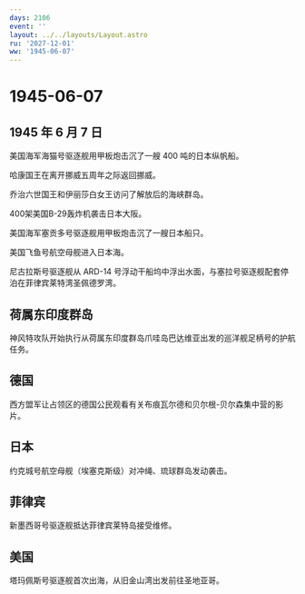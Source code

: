 ```yaml
---
days: 2106
event: ''
layout: ../../layouts/Layout.astro
ru: '2027-12-01'
ww: '1945-06-07'
---
```


# 1945-06-07

## 1945 年 6 月 7 日

美国海军海猫号驱逐舰用甲板炮击沉了一艘 400 吨的日本纵帆船。

哈康国王在离开挪威五周年之际返回挪威。

乔治六世国王和伊丽莎白女王访问了解放后的海峡群岛。

400架美国B-29轰炸机袭击日本大阪。

美国海军塞贡多号驱逐舰用甲板炮击沉了一艘日本船只。

美国飞鱼号航空母舰进入日本海。

尼古拉斯号驱逐舰从 ARD-14
号浮动干船坞中浮出水面，与塞拉号驱逐舰配套停泊在菲律宾莱特湾圣佩德罗湾。

## 荷属东印度群岛

神风特攻队开始执行从荷属东印度群岛爪哇岛巴达维亚出发的巡洋舰足柄号的护航任务。

## 德国

西方盟军让占领区的德国公民观看有关布痕瓦尔德和贝尔根-贝尔森集中营的影片。

## 日本

约克城号航空母舰（埃塞克斯级）对冲绳、琉球群岛发动袭击。

## 菲律宾

新墨西哥号驱逐舰抵达菲律宾莱特岛接受维修。

## 美国

塔玛佩斯号驱逐舰首次出海，从旧金山湾出发前往圣地亚哥。